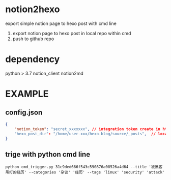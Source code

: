 # notion2hexo
export simple notion page to hexo post with cmd line
1. export notion page to hexo post in local repo within cmd
2. push to github repo


# dependency
python > 3.7
notion_client
notion2md

# EXAMPLE
## config.json
``` json
{
    "notion_token": "secret_xxxxxxx", // integration token create in https://www.notion.so/my-integrations
    "hexo_post_dir": "/home/user-xxx/hexo-blog/source/_posts",  // local hexo post dir path
}

```
## trige with python cmd line
``` shell
python cmd_trigger.py 31c9ded666f543c590876a08526a4d64 --title '被黑客吊打的经历' --categories '杂谈' '经历' --tags 'linux' 'security' 'attack'
```